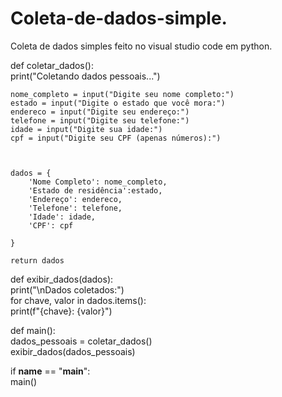 # Coleta-de-dados-simple.
Coleta de dados simples feito no visual studio code em python.

def coletar_dados():  
    print("Coletando dados pessoais...")  
    
    nome_completo = input("Digite seu nome completo:")
    estado = input("Digite o estado que você mora:")  
    endereco = input("Digite seu endereço:")  
    telefone = input("Digite seu telefone:")  
    idade = input("Digite sua idade:")  
    cpf = input("Digite seu CPF (apenas números):")
    

    
    dados = {  
        'Nome Completo': nome_completo,
        'Estado de residência':estado,
        'Endereço': endereco,  
        'Telefone': telefone,  
        'Idade': idade,  
        'CPF': cpf  
        
    }  
    
    return dados  

def exibir_dados(dados):  
    print("\nDados coletados:")  
    for chave, valor in dados.items():  
        print(f"{chave}: {valor}")  

def main():  
    dados_pessoais = coletar_dados()  
    exibir_dados(dados_pessoais)  

if __name__ == "__main__":  
    main()
